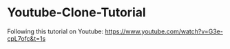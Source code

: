 # Youtube-Clone-Tutorial
Following this tutorial on Youtube: https://www.youtube.com/watch?v=G3e-cpL7ofc&t=1s
